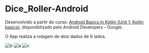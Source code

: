 # Dice_Roller-Android
Desenvolvido a partir do curso: [Android Basics in Kotlin (Unit 1: Kotlin basics)](https://developer.android.com/courses/android-basics-kotlin/unit-1), disponibilizado pelo Android Developers - Google.

O App realiza a rolagem de dois dados de 6 lados.

![b](https://github.com/DiogoMontalvao/Dice_Roller-Android/assets/109600744/511c6680-214d-40a5-aa82-5bb5642fcc38)
![a](https://github.com/DiogoMontalvao/Dice_Roller-Android/assets/109600744/03eca65f-ad60-4b28-b87d-4b63824346fc)
![c](https://github.com/DiogoMontalvao/Dice_Roller-Android/assets/109600744/ad007f03-1472-4499-9b77-d765808efcbe)
